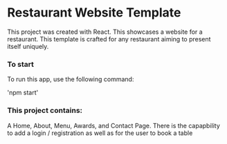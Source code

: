 # Restaurant Website Template

This project was created with React. This showcases a website for a restaurant. This template is crafted for any restaurant aiming to present itself uniquely.



### To start

To run this app, use the following command:

'npm start'

### This project contains:

A Home, About, Menu, Awards, and Contact Page. There is the capapbility to add a login / registration as well as for the user to book a table

